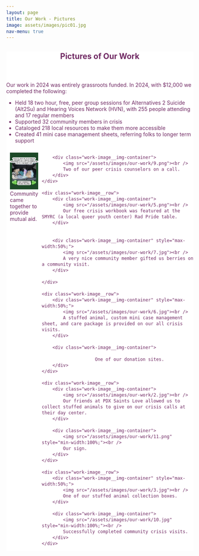 ```yaml
---
layout: page
title: Our Work - Pictures
image: assets/images/pic01.jpg
nav-menu: true
---
```


<!-- Main -->
<div id="main" class="alt" style="max-width: 800px;margin:auto;background:white;color:#702963;">

<!-- One -->
<section id="one">
	<div class="inner">
		<header class="major">
			<h1 style="color:#702963;">Pictures of Our Work</h1>
		</header>
<p>Our work in 2024 was entirely grassroots funded. In 2024, with $12,000 we completed the following:

<ul>
	<li>Held 18 two hour, free, peer group sessions for Alternatives 2 Suicide (Alt2Su) and Hearing Voices Network (HVN), with 255 people attending and 17 regular members</li>
	<li>Supported 32 community members in crisis</li>
	<li>Cataloged 218 local resources to make them more accessible</li>
	<li>Created 41 mini case management sheets, referring folks to longer term support</li>
</ul>
</p>


<div class="work-image__container">
	<div class="work-image__row">
		<div class="work-image__img-container">
			<img src="/assets/images/our-work/1.jpg"><br />
			Community came together to provide mutual aid.
		</div>

		<div class="work-image__img-container">
			<img src="/assets/images/our-work/9.png"><br />
			Two of our peer crisis counselors on a call.
		</div>
	</div>

	<div class="work-image__row">
		<div class="work-image__img-container">
			<img src="/assets/images/our-work/5.png"><br />
			Our free crisis workbook was featured at the SMYRC (a local queer youth center) Rad Pride table.
		</div>


		<div class="work-image__img-container" style="max-width:50%;">
			<img src="/assets/images/our-work/7.jpg"><br />
			A very nice community member gifted us berries on a community visit.
		</div>
		
	</div>

	<div class="work-image__row">
		<div class="work-image__img-container" style="max-width:50%;">
			<img src="/assets/images/our-work/6.jpg"><br />
			A stuffed animal, custom mini case management sheet, and care package is provided on our all crisis visits.
		</div>

		<div class="work-image__img-container">
			
 			 			One of our donation sites.
		</div>
	</div>

	<div class="work-image__row">
		<div class="work-image__img-container">
			<img src="/assets/images/our-work/2.jpg"><br />
			Our friends at PDX Saints Love allowed us to collect stuffed animals to give on our crisis calls at their day center.
		</div>

		<div class="work-image__img-container">
			<img src="/assets/images/our-work/11.png" style="min-width:100%;"><br />
			Our sign.
		</div>
	</div>

	<div class="work-image__row">
		<div class="work-image__img-container" style="max-width:50%;">
			<img src="/assets/images/our-work/3.jpg"><br />
			One of our stuffed animal collection boxes.
		</div>

		<div class="work-image__img-container">
			<img src="/assets/images/our-work/10.jpg" style="min-width:100%;"><br />
			Successfully completed community crisis visits.
		</div>
	</div>
</div>

<style>
	.work-image__row {
	  display: flex;
	}

	.work-image__img-container {
		padding: 10px;
		flex: 1;
	}

</style>


</div>
</section>

</div>
